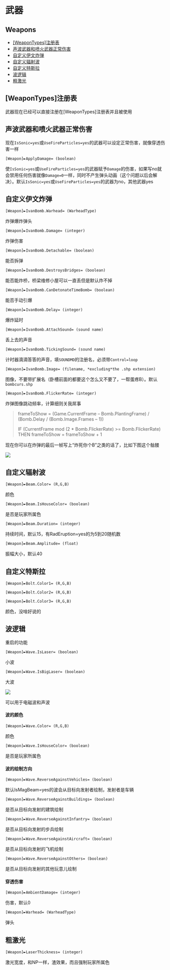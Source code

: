 武器
=====
Weapons
---------

- [[WeaponTypes]注册表](#[WeaponTypes]注册表)
- [声波武器和喷火武器正常伤害](#声波武器和喷火武器正常伤害)
- [自定义伊文炸弹](#自定义伊文炸弹)
- [自定义辐射波](#自定义辐射波)
- [自定义特斯拉](#自定义特斯拉)
- [波逻辑](#波逻辑)
- [粗激光](#粗激光)

[WeaponTypes]注册表
----

武器现在已经可以直接注册在[WeaponTypes]注册表并且被使用

声波武器和喷火武器正常伤害
-----

现在`IsSonic=yes`或`UseFireParticles=yes`的武器可以设定正常伤害，就像穿透伤害一样
 
    [Weapon]►ApplyDamage= (boolean)

使`IsSonic=yes`或`UseFireParticles=yes`的武器赋予`Damage`的伤害，如果写no就会禁用任何伤害就像`Damage=0`一样，同时不产生弹头动画（这个问题以后会解决）。默认`IsSonic=yes`或`UseFireParticles=yes`的武器为no，其他武器yes

自定义伊文炸弹
------

    [Weapon]►IvanBomb.Warhead= (WarheadType)

炸弹爆炸弹头

    [Weapon]►IvanBomb.Damage= (integer)

炸弹伤害

    [Weapon]►IvanBomb.Detachable= (boolean)

能否拆弹

    [Weapon]►IvanBomb.DestroysBridges= (boolean)

能否能炸桥，桥梁维修小屋可以一直丢但是默认炸不掉

    [Weapon]►IvanBomb.CanDetonateTimeBomb= (boolean)

能否手动引爆

    [Weapon]►IvanBomb.Delay= (integer)

爆炸延时

    [Weapon]►IvanBomb.AttachSound= (sound name)

丢上去的声音

    [Weapon]►IvanBomb.TickingSound= (sound name)

计时器滴滴答答的声音，填`SOUNDMD`的注册名，必须带`Control=loop`

    [Weapon]►IvanBomb.Image= (filename, *excluding*the .shp extension)

图像，不要带扩展名（卧槽前面的都要这个怎么又不要了，一帮蛋疼B）。默认`bombcurs.shp`

    [Weapon]►IvanBomb.FlickerRate= (integer)

炸弹图像跳动频率，计算细则关我屌事

> frameToShow = (Game.CurrentFrame – Bomb.PlantingFrame) / (Bomb.Delay / (Bomb.Image.Frames – 1))
> 
> IF (CurrentFrame mod (2 * Bomb.FlickerRate) >= Bomb.FlickerRate) THEN frameToShow = frameToShow + 1

现在你可以在炸弹的最后一帧写上“炸死你个B”之类的话了，比如下图这个骷髅

![](https://i.imgur.com/aV7GI8s.png)

自定义辐射波
----------

    [Weapon]►Beam.Color= (R,G,B)

颜色

    [Weapon]►Beam.IsHouseColor= (boolean)

是否是玩家所属色

    [Weapon]►Beam.Duration= (integer)

持续时间，默认15，有RadEruption=yes的为5到20随机数

    [Weapon]►Beam.Amplitude= (float)

振幅大小，默认40

自定义特斯拉
---------

    [Weapon]►Bolt.Color1= (R,G,B)

    [Weapon]►Bolt.Color2= (R,G,B)

    [Weapon]►Bolt.Color3= (R,G,B)

颜色，没啥好说的

波逻辑
------

重启的功能

    [Weapon]►Wave.IsLaser= (boolean)

小波

    [Weapon]►Wave.IsBigLaser= (boolean)

大波

![](https://i.imgur.com/hHmcQpO.png)

可以用于电磁波和声波

#### 波的颜色

    [Weapon]►Wave.Color= (R,G,B)

颜色

    [Weapon]►Wave.IsHouseColor= (boolean)

是否是玩家所属色

#### 波的绘制方向

    [Weapon]►Wave.ReverseAgainstVehicles= (boolean)

默认IsMagBeam=yes的波会从目标向发射者绘制，发射者是车辆

    [Weapon]►Wave.ReverseAgainstBuildings= (boolean)

是否从目标向发射的建筑绘制

    [Weapon]►Wave.ReverseAgainstInfantry= (boolean)

是否从目标向发射的步兵绘制

    [Weapon]►Wave.ReverseAgainstAircraft= (boolean)

是否从目标向发射的飞机绘制

    [Weapon]►Wave.ReverseAgainstOthers= (boolean)

是否从目标向发射的其他玩意儿绘制

 

#### 穿透伤害

    [Weapon]►AmbientDamage= (integer)

伤害，默认0

    [Weapon]►Warhead= (WarheadType)

弹头

粗激光
------

    [Weapon]►LaserThickness= (integer)

激光宽度，和NP一样，渣效果，而且强制玩家所属色
